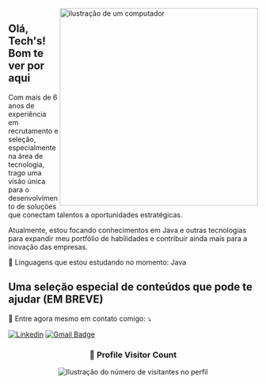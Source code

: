 <img src="https://raw.githubusercontent.com/MicaelliMedeiros/micaellimedeiros/master/image/computer-illustration.png" alt="ilustração de um computador" min-width="400px" max-width="400px" width="400px" align="right">

## Olá, Tech's! Bom te ver por aqui

<p align="left"> 
  Com mais de 6 anos de experiência em recrutamento e seleção, especialmente na área de tecnologia, trago uma visão única para o desenvolvimento de soluções que conectam talentos a oportunidades estratégicas.
  
Atualmente, estou focando conhecimentos em Java e outras tecnologias para expandir meu portfólio de habilidades e contribuir ainda mais para a inovação das empresas.
</p>

<p align="left">
  🦄 Linguagens que estou estudando no momento: Java
</p>

## Uma seleção especial de conteúdos que pode te ajudar (EM BREVE)

<p align="left">
  💌 Entre agora mesmo em contato comigo: ⤵️
</p>

[![Linkedin](https://img.shields.io/badge/-username-blue?style=flat-square&logo=Linkedin&logoColor=white&link=https://www.linkedin.com/in/francielekuchler/)](https://www.linkedin.com/in/francielekuchler/)
[![Gmail Badge](https://img.shields.io/badge/-franciele@madil.io-006bed?style=flat-square&logo=Gmail&logoColor=white&link=mailto:franciele@madil.io)](mailto:franciele@madil.io)


<div align="center">
  <h3><b>📍 Profile Visitor Count</b></h3>
</div>

<p align="center">
  <img
    src="https://profile-counter.glitch.me/francielekuchler/count.svg"
    alt="Ilustração do número de visitantes no perfil"
  />
</p>
